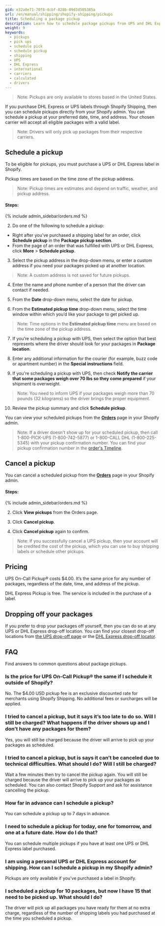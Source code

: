 ```yaml
---
gid: e32a0e71-70f8-4cbf-828b-09d3d505385a
url: /en/manual/shipping/shopify-shipping/pickups
title: Scheduling a package pickup
description: Learn how to schedule package pickups from UPS and DHL Express from your Shopify admin.
weight: 9
keywords:
  - pickups
  - pick ups
  - schedule pick
  - schedule pickup
  - shipping
  - UPS
  - DHL Express
  - international
  - carriers
  - calculated
  - drivers
---
```


>Note:
>Pickups are only available to stores based in the United States.

If you purchase DHL Express or UPS labels through Shopify Shipping, then you can schedule pickups directly from your Shopify admin. You can schedule a pickup at your preferred date, time, and address. Your chosen carrier will accept all eligible packages with a valid label.

>Note:
>Drivers will only pick up packages from their respective carriers.

## Schedule a pickup

To be eligible for pickups, you must purchase a UPS or DHL Express label in Shopify.

Pickup times are based on the time zone of the pickup address.

>Note:
>Pickup times are estimates and depend on traffic, weather, and pickup address.

#### Steps:

{% include admin_sidebar/orders.md %}

2. Do one of the following to schedule a pickup:

  - Right after you've purchased a shipping label for an order, click **Schedule pickup** in the **Package pickup section**.
  - From the page of an order that was fulfilled with UPS or DHL Express, click **More** > **Schedule pickup**.

3. Select the pickup address in the drop-down menu, or enter a custom address if you need your packages picked up at another location.
>Note:
>A custom address is not saved for future pickups.

4. Enter the name and phone number of a person that the driver can contact if needed.

5. From the **Date** drop-down menu, select the date for pickup.

6. From the **Estimated pickup time** drop-down menu, select the time window within which you’d like your package to get picked up.
>Note:
>Time options in the **Estimated pickup time** menu are based on the time zone of the pickup address.

7. If you’re scheduling a pickup with UPS, then select the option that best represents where the driver should look for your packages in **Package location**.

8. Enter any additional information for the courier (for example, buzz code or apartment number) in the **Special instructions** field.

9. If you're scheduling a pickup with UPS, then check **Notify the carrier that some packages weigh over 70 lbs so they come prepared** if your shipment is overweight.
>Note:
>You need to inform UPS if your packages weigh more than 70 pounds (32 kilograms) so the driver brings the proper equipment.

10. Review the pickup summary and click **Schedule pickup**.

You can view your scheduled pickups from the [**Orders**](https://www.shopify.com/admin/orders) page in your Shopify admin.

>Note:
>If a driver doesn't show up for your scheduled pickup, then call 1-800-PICK-UPS (1-800-742-5877) or 1-800-CALL DHL (1-800-225-5345) with your pickup confirmation number. You can find your pickup confirmation number in the [order's Timeline](/manual/orders/manage-orders#view-an-orders-timeline).

## Cancel a pickup

You can cancel a scheduled pickup from the [**Orders**](https://www.shopify.com/admin/orders) page in your Shopify admin.

#### Steps:

{% include admin_sidebar/orders.md %}

2. Click **View pickups** from the Orders page.

3. Click **Cancel pickup**.

4. Click **Cancel pickup** again to confirm.

>Note:
>If you successfully cancel a UPS pickup, then your account will be credited the cost of the pickup, which you can use to buy shipping labels or schedule other pickups.

## Pricing

UPS On-Call Pickup® costs $4.00. It’s the same price for any number of packages, regardless of the date, time, and address of the pickup.

DHL Express Pickup is free. The service is included in the purchase of a label.

## Dropping off your packages

If you prefer to drop your packages off yourself, then you can do so at any UPS or DHL Express drop-off location. You can find your closest drop-off locations from [the UPS drop-off page](//www.ups.com/dropoff?loc=en_US) or the [DHL Express drop-off locator](https://sbw.dhl-usa.com/Locations/USLocnsStart.asp?nav=DropOff).

## FAQ

Find answers to common questions about package pickups.

### Is the price for UPS On-Call Pickup® the same if I schedule it outside of Shopify?

No. The $4.00 USD pickup fee is an exclusive discounted rate for merchants using Shopify Shipping. No additional fees or surcharges will be applied.

### I tried to cancel a pickup, but it says it’s too late to do so. Will I still be charged? What happens if the driver shows up and I don’t have any packages for them?

Yes, you will still be charged because the driver will arrive to pick up your packages as scheduled.

### I tried to cancel a pickup, but is says it can’t be canceled due to technical difficulties. What should I do? Will I still be charged?
Wait a few minutes then try to cancel the pickup again. You will still be charged because the driver will arrive to pick up your packages as scheduled. You can also contact Shopify Support and ask for assistance cancelling the pickup.

### How far in advance can I schedule a pickup?

You can schedule a pickup up to 7 days in advance.

### I need to schedule a pickup for today, one for tomorrow, and one at a future date. How do I do that?

You can schedule multiple pickups if you have at least one UPS or DHL Express label purchased.

### I am using a personal UPS or DHL Express account for shipping. How can I schedule a pickup in my Shopify admin?

Pickups are only available if you've purchased a label in Shopify.

### I scheduled a pickup for 10 packages, but now I have 15 that need to be picked up. What should I do?

The driver will pick up all packages you have ready for them at no extra charge, regardless of the number of shipping labels you had purchased at the time you scheduled a pickup.
